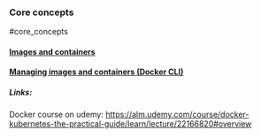 ### Core concepts
#core_concepts
#### [Images and containers](Images%20and%20containers.md)
#### [Managing images and containers (Docker CLI)](Managing%20images%20and%20containers%20(Docker%20CLI).md)


##### Links:
Docker course on udemy:
https://alm.udemy.com/course/docker-kubernetes-the-practical-guide/learn/lecture/22166820#overview